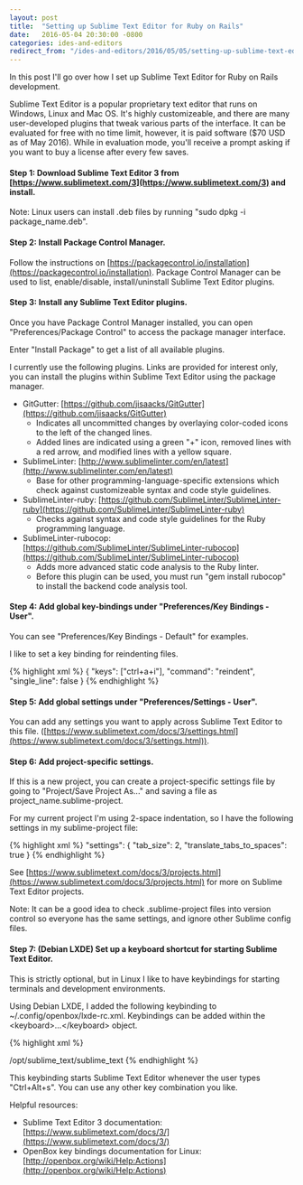 ```yaml
---
layout: post
title:  "Setting up Sublime Text Editor for Ruby on Rails"
date:   2016-05-04 20:30:00 -0800
categories: ides-and-editors
redirect_from: "/ides-and-editors/2016/05/05/setting-up-sublime-text-editor-for-ruby-on-rails"
---
```

In this post I'll go over how I set up Sublime Text Editor for Ruby on Rails development.

Sublime Text Editor is a popular proprietary text editor that runs on Windows, Linux and Mac OS.  It's highly customizeable, and there are many user-developed plugins that tweak various parts of the interface.  It can be evaluated for free with no time limit, however, it is paid software ($70 USD as of May 2016).  While in evaluation mode, you'll receive a prompt asking if you want to buy a license after every few saves.

#### Step 1: Download Sublime Text Editor 3 from [https://www.sublimetext.com/3](https://www.sublimetext.com/3) and install.

Note: Linux users can install .deb files by running "sudo dpkg -i package_name.deb".

#### Step 2: Install Package Control Manager.

Follow the instructions on [https://packagecontrol.io/installation](https://packagecontrol.io/installation).  Package Control Manager can be used to list, enable/disable, install/uninstall Sublime Text Editor plugins.

#### Step 3: Install any Sublime Text Editor plugins.

Once you have Package Control Manager installed, you can open "Preferences/Package Control" to access the package manager interface.

Enter "Install Package" to get a list of all available plugins.

I currently use the following plugins.  Links are provided for interest only, you can install the plugins within Sublime Text Editor using the package manager.

* GitGutter: [https://github.com/jisaacks/GitGutter](https://github.com/jisaacks/GitGutter)
  * Indicates all uncommitted changes by overlaying color-coded icons to the left of the changed lines.
  * Added lines are indicated using a green "+" icon, removed lines with a red arrow, and modified lines with a yellow square.
* SublimeLinter: [http://www.sublimelinter.com/en/latest](http://www.sublimelinter.com/en/latest)
  * Base for other programming-language-specific extensions which check against customizeable syntax and code style guidelines.
* SublimeLinter-ruby: [https://github.com/SublimeLinter/SublimeLinter-ruby](https://github.com/SublimeLinter/SublimeLinter-ruby)
  * Checks against syntax and code style guidelines for the Ruby programming language.
* SublimeLinter-rubocop: [https://github.com/SublimeLinter/SublimeLinter-rubocop](https://github.com/SublimeLinter/SublimeLinter-rubocop)
  * Adds more advanced static code analysis to the Ruby linter.
  * Before this plugin can be used, you must run "gem install rubocop" to install the backend code analysis tool.

#### Step 4: Add global key-bindings under "Preferences/Key Bindings - User".

You can see "Preferences/Key Bindings - Default" for examples.

I like to set a key binding for reindenting files.

{% highlight xml %}
{ "keys": ["ctrl+a+i"], "command": "reindent", "single_line": false }
{% endhighlight %}

#### Step 5: Add global settings under "Preferences/Settings - User".

You can add any settings you want to apply across Sublime Text Editor to this file.  ([https://www.sublimetext.com/docs/3/settings.html](https://www.sublimetext.com/docs/3/settings.html)).

#### Step 6: Add project-specific settings.

If this is a new project, you can create a project-specific settings file by going to "Project/Save Project As..." and saving a file as project_name.sublime-project.

For my current project I'm using 2-space indentation, so I have the following settings in my sublime-project file:

{% highlight xml %}
"settings":
{
	"tab_size": 2,
	"translate_tabs_to_spaces": true
}
{% endhighlight %}

See [https://www.sublimetext.com/docs/3/projects.html](https://www.sublimetext.com/docs/3/projects.html) for more on Sublime Text Editor projects.

Note: It can be a good idea to check .sublime-project files into version control so everyone has the same settings, and ignore other Sublime config files.

#### Step 7: (Debian LXDE) Set up a keyboard shortcut for starting Sublime Text Editor.

This is strictly optional, but in Linux I like to have keybindings for starting terminals and development environments.

Using Debian LXDE, I added the following keybinding to ~/.config/openbox/lxde-rc.xml.  Keybindings can be added within the \<keyboard\>...\</keyboard\> object.

{% highlight xml %}
  <!-- Launch Sublime Text Editor when Ctrl+Alt+S is pressed -->
  <keybind key="C-A-s">
    <action name="Execute">
      <command>/opt/sublime_text/sublime_text</command>
    </action>
  </keybind>
{% endhighlight %}

This keybinding starts Sublime Text Editor whenever the user types "Ctrl+Alt+s".  You can use any other key combination you like.

Helpful resources:

* Sublime Text Editor 3 documentation: [https://www.sublimetext.com/docs/3/](https://www.sublimetext.com/docs/3/)
* OpenBox key bindings documentation for Linux: [http://openbox.org/wiki/Help:Actions](http://openbox.org/wiki/Help:Actions)
